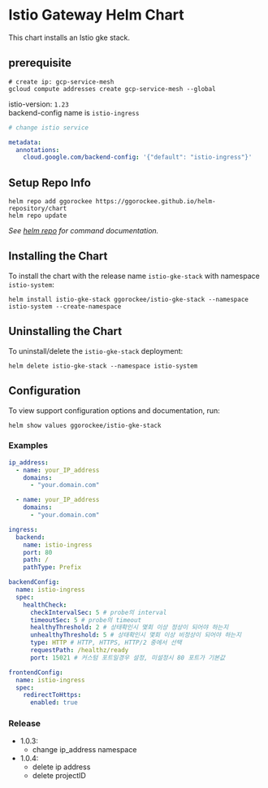 # Istio Gateway Helm Chart

This chart installs an Istio gke stack.



## prerequisite
```shell
# create ip: gcp-service-mesh
gcloud compute addresses create gcp-service-mesh --global
```

istio-version: `1.23`  
backend-config name is `istio-ingress`
```yaml
# change istio service

metadata:
  annotations:
    cloud.google.com/backend-config: '{"default": "istio-ingress"}'

```

## Setup Repo Info

```console
helm repo add ggorockee https://ggorockee.github.io/helm-repository/chart
helm repo update
```

_See [helm repo](https://helm.sh/docs/helm/helm_repo/) for command documentation._

## Installing the Chart

To install the chart with the release name `istio-gke-stack` with namespace `istio-system`:

```console
helm install istio-gke-stack ggorockee/istio-gke-stack --namespace istio-system --create-namespace
```

## Uninstalling the Chart

To uninstall/delete the `istio-gke-stack` deployment:

```console
helm delete istio-gke-stack --namespace istio-system
```

## Configuration

To view support configuration options and documentation, run:

```console
helm show values ggorockee/istio-gke-stack
```

### Examples

```yaml
ip_address:
  - name: your_IP_address
    domains:
      - "your.domain.com"

  - name: your_IP_address
    domains:
      - "your.domain.com"

ingress:
  backend:
    name: istio-ingress
    port: 80
    path: /
    pathType: Prefix

backendConfig:
  name: istio-ingress
  spec:
    healthCheck:
      checkIntervalSec: 5 # probe의 interval
      timeoutSec: 5 # probe의 timeout
      healthyThreshold: 2 # 상태확인시 몇회 이상 정상이 되어야 하는지
      unhealthyThreshold: 5 # 상태확인시 몇회 이상 비정상이 되어야 하는지
      type: HTTP # HTTP, HTTPS, HTTP/2 중에서 선택
      requestPath: /healthz/ready
      port: 15021 # 커스텀 포트일경우 설정, 미설정시 80 포트가 기본값

frontendConfig:
  name: istio-ingress
  spec:
    redirectToHttps:
      enabled: true
```

### Release
* 1.0.3:  
  * change ip_address namespace
* 1.0.4: 
  * delete ip address
  * delete projectID